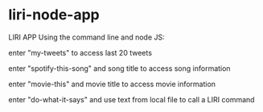# liri-node-app
LIRI APP
Using the command line and node JS:

enter "my-tweets" to access last 20 tweets

enter "spotify-this-song" and song title to access song information

enter "movie-this" and movie title to access movie information

enter "do-what-it-says" and use text from local file to call a LIRI command